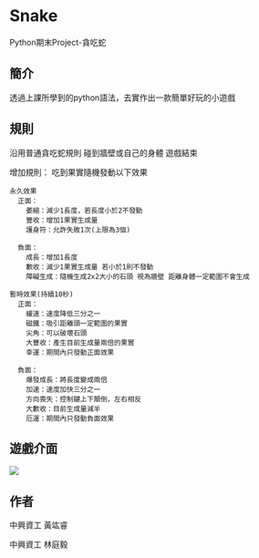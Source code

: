 # Snake
Python期末Project-貪吃蛇

## 簡介
透過上課所學到的python語法，去實作出一款簡單好玩的小遊戲

## 規則
沿用普通貪吃蛇規則 碰到牆壁或自己的身體 遊戲結束

增加規則：
  吃到果實隨機發動以下效果

    永久效果
      正面：
        萎縮：減少1長度，若長度小於2不發動
        豐收：增加1果實生成量
        護身符：允許失敗1次(上限為3個)
        
      負面：
        成長：增加1長度
        歉收：減少1果實生成量 若小於1則不發動
        障礙生成：隨機生成2x2大小的石頭 視為牆壁 距離身體一定範圍不會生成

    暫時效果(持續10秒)
      正面：
        緩速：速度降低三分之一
        磁鐵：吸引距離頭一定範圍的果實
        尖角：可以破壞石頭
        大豐收：產生目前生成量兩倍的果實
        幸運：期間內只發動正面效果

      負面：
        爆發成長：將長度變成兩倍
        加速：速度加快三分之一
        方向喪失：控制鍵上下顛倒，左右相反
        大歉收：目前生成量減半
        厄運：期間內只發動負面效果
## 遊戲介面
![](https://imgur.com/wPicgKw.jpg)

## 作者
中興資工 黃竑睿

中興資工 林庭毅
